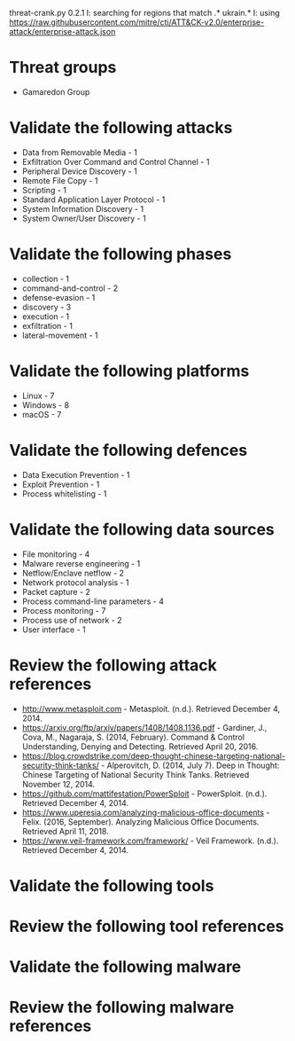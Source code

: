 threat-crank.py 0.2.1
I: searching for regions that match .* ukrain.*
I: using https://raw.githubusercontent.com/mitre/cti/ATT&CK-v2.0/enterprise-attack/enterprise-attack.json
# Threat groups

* Gamaredon Group

# Validate the following attacks

* Data from Removable Media - 1
* Exfiltration Over Command and Control Channel - 1
* Peripheral Device Discovery - 1
* Remote File Copy - 1
* Scripting - 1
* Standard Application Layer Protocol - 1
* System Information Discovery - 1
* System Owner/User Discovery - 1

# Validate the following phases

* collection - 1
* command-and-control - 2
* defense-evasion - 1
* discovery - 3
* execution - 1
* exfiltration - 1
* lateral-movement - 1

# Validate the following platforms

* Linux - 7
* Windows - 8
* macOS - 7

# Validate the following defences

* Data Execution Prevention - 1
* Exploit Prevention - 1
* Process whitelisting - 1

# Validate the following data sources

* File monitoring - 4
* Malware reverse engineering - 1
* Netflow/Enclave netflow - 2
* Network protocol analysis - 1
* Packet capture - 2
* Process command-line parameters - 4
* Process monitoring - 7
* Process use of network - 2
* User interface - 1

# Review the following attack references

* http://www.metasploit.com - Metasploit. (n.d.).  Retrieved December 4, 2014.
* https://arxiv.org/ftp/arxiv/papers/1408/1408.1136.pdf - Gardiner, J.,  Cova, M., Nagaraja, S. (2014, February). Command & Control Understanding, Denying and Detecting. Retrieved April 20, 2016.
* https://blog.crowdstrike.com/deep-thought-chinese-targeting-national-security-think-tanks/ - Alperovitch, D. (2014, July 7). Deep in Thought: Chinese Targeting of National Security Think Tanks. Retrieved November 12, 2014.
* https://github.com/mattifestation/PowerSploit - PowerSploit. (n.d.).  Retrieved December 4, 2014.
* https://www.uperesia.com/analyzing-malicious-office-documents - Felix. (2016, September). Analyzing Malicious Office Documents. Retrieved April 11, 2018.
* https://www.veil-framework.com/framework/ - Veil Framework. (n.d.).  Retrieved December 4, 2014.

# Validate the following tools


# Review the following tool references


# Validate the following malware


# Review the following malware references


